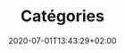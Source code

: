 ---
title: "Catégories"
date: 2020-07-01T13:43:29+02:00
summary: "Mes projets maison classés par catégorie"
---